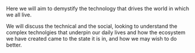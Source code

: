 Here we will aim to demystify the technology that drives the world in which we all live.

We will discuss the technical and the social, looking to understand the complex technolgies that underpin our daily lives and how the ecosystem we have created came to the state it is in, and how we may wish to do better.